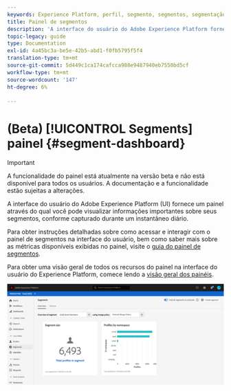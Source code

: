 ```yaml
---
keywords: Experience Platform, perfil, segmento, segmentos, segmentação, interface do usuário, interface do usuário, personalização, painel de segmentos, painel
title: Painel de segmentos
description: 'A interface do usuário do Adobe Experience Platform fornece um painel pelo qual você pode visualizar métricas importantes relacionadas a segmentos criados e mantidos pela sua organização. '
topic-legacy: guide
type: Documentation
exl-id: 4a45bc3a-be5e-42b5-abd1-f0fb5795f5f4
translation-type: tm+mt
source-git-commit: 5d449c1ca174cafcca988e9487940eb7550bd5cf
workflow-type: tm+mt
source-wordcount: '147'
ht-degree: 6%

---
```


# (Beta) [!UICONTROL Segments] painel {#segment-dashboard}

>[!IMPORTANT]
>
>A funcionalidade do painel está atualmente na versão beta e não está disponível para todos os usuários. A documentação e a funcionalidade estão sujeitas a alterações.

A interface do usuário do Adobe Experience Platform (UI) fornece um painel através do qual você pode visualizar informações importantes sobre seus segmentos, conforme capturado durante um instantâneo diário.

Para obter instruções detalhadas sobre como acessar e interagir com o painel de segmentos na interface do usuário, bem como saber mais sobre as métricas disponíveis exibidas no painel, visite o [guia do painel de segmentos](../../dashboards/guides/segments.md).

Para obter uma visão geral de todos os recursos do painel na interface do usuário do Experience Platform, comece lendo a [visão geral dos painéis](../../dashboards/home.md).

![](../images/ui/segment-dashboard/dashboard-overview.png)
